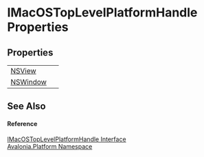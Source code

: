 # IMacOSTopLevelPlatformHandle Properties




## Properties
<table>
<tr>
<td><a href="P_Avalonia_Platform_IMacOSTopLevelPlatformHandle_NSView">NSView</a></td>
<td> </td>
</tr>
<tr>
<td><a href="P_Avalonia_Platform_IMacOSTopLevelPlatformHandle_NSWindow">NSWindow</a></td>
<td> </td>
</tr>
</table>

## See Also


#### Reference
<a href="T_Avalonia_Platform_IMacOSTopLevelPlatformHandle">IMacOSTopLevelPlatformHandle Interface</a>  
<a href="N_Avalonia_Platform">Avalonia.Platform Namespace</a>  

